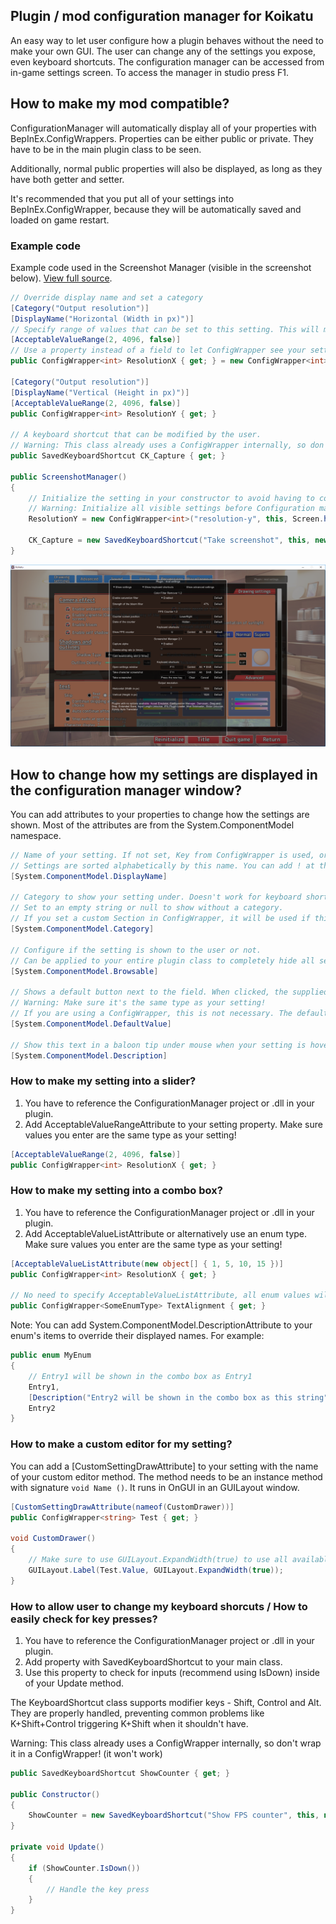 ## Plugin / mod configuration manager for Koikatu
An easy way to let user configure how a plugin behaves without the need to make your own GUI. The user can change any of the settings you expose, even keyboard shortcuts. The configuration manager can be accessed from in-game settings screen. To access the manager in studio press F1.

## How to make my mod compatible?
ConfigurationManager will automatically display all of your properties with BepInEx.ConfigWrappers. Properties can be either public or private. They have to be in the main plugin class to be seen.

Additionally, normal public properties will also be displayed, as long as they have both getter and setter.

It's recommended that you put all of your settings into BepInEx.ConfigWrapper, because they will be automatically saved and loaded on game restart.

### Example code
Example code used in the Screenshot Manager (visible in the screenshot below). [View full source](../Screencap/ScreenshotManager.cs).
```c#
// Override display name and set a category
[Category("Output resolution")]
[DisplayName("Horizontal (Width in px)")]
// Specify range of values that can be set to this setting. This will make the setting display as a slider.
[AcceptableValueRange(2, 4096, false)]
// Use a property instead of a field to let ConfigWrapper see your setting.
public ConfigWrapper<int> ResolutionX { get; } = new ConfigWrapper<int>("resX", "plugin GUID", 1024);

[Category("Output resolution")]
[DisplayName("Vertical (Height in px)")]
[AcceptableValueRange(2, 4096, false)]
public ConfigWrapper<int> ResolutionY { get; }

// A keyboard shortcut that can be modified by the user.
// Warning: This class already uses a ConfigWrapper internally, so don't do ConfigWrapper<SavedKeyboardShortcut>!
public SavedKeyboardShortcut CK_Capture { get; }

public ScreenshotManager()
{
    // Initialize the setting in your constructor to avoid having to copy GUID, and to allow dynamic default values.
    // Warning: Initialize all visible settings before Configuration manager window has a chance to show!
    ResolutionY = new ConfigWrapper<int>("resolution-y", this, Screen.height);
    
    CK_Capture = new SavedKeyboardShortcut("Take screenshot", this, new KeyboardShortcut(KeyCode.F9));
}
```

![Configuration manager](Screenshot.PNG)

## How to change how my settings are displayed in the configuration manager window?
You can add attributes to your properties to change how the settings are shown. Most of the attributes are from the System.ComponentModel namespace.
```c#
// Name of your setting. If not set, Key from ConfigWrapper is used, or if that's not available the property name is used.
// Settings are sorted alphabetically by this name. You can add ! at the start to move your setting to the top of the list.
[System.ComponentModel.DisplayName]

// Category to show your setting under. Doesn't work for keyboard shortcuts.
// Set to an empty string or null to show without a category.
// If you set a custom Section in ConfigWrapper, it will be used if this attribute is missing.
[System.ComponentModel.Category]

// Configure if the setting is shown to the user or not.
// Can be applied to your entire plugin class to completely hide all settings.
[System.ComponentModel.Browsable]

// Shows a default button next to the field. When clicked, the supplied value is set to the setting.
// Warning: Make sure it's the same type as your setting!
// If you are using a ConfigWrapper, this is not necessary. The default value that you supply to ConfigWrapper is used instead.
[System.ComponentModel.DefaultValue]

// Show this text in a baloon tip under mouse when your setting is hovered.
[System.ComponentModel.Description]
```
### How to make my setting into a slider?
1. You have to reference the ConfigurationManager project or .dll in your plugin. 
2. Add AcceptableValueRangeAttribute to your setting property. Make sure values you enter are the same type as your setting!
```c#
[AcceptableValueRange(2, 4096, false)]
public ConfigWrapper<int> ResolutionX { get; }
```

### How to make my setting into a combo box?
1. You have to reference the ConfigurationManager project or .dll in your plugin. 
2. Add AcceptableValueListAttribute or alternatively use an enum type. Make sure values you enter are the same type as your setting!
```c#
[AcceptableValueListAttribute(new object[] { 1, 5, 10, 15 })]
public ConfigWrapper<int> ResolutionX { get; }

// No need to specify AcceptableValueListAttribute, all enum values will be shown automatically.
public ConfigWrapper<SomeEnumType> TextAlignment { get; }
```
Note: You can add System.ComponentModel.DescriptionAttribute to your enum's items to override their displayed names. For example:
```c#
public enum MyEnum
{
    // Entry1 will be shown in the combo box as Entry1
    Entry1,
    [Description("Entry2 will be shown in the combo box as this string")]
    Entry2
}
```

### How to make a custom editor for my setting?
You can add a [CustomSettingDrawAttribute] to your setting with the name of your custom editor method. The method needs to be an instance method with signature `void Name ()`. It runs in OnGUI in an GUILayout window.
```c#
[CustomSettingDrawAttribute(nameof(CustomDrawer))]
public ConfigWrapper<string> Test { get; }

void CustomDrawer()
{
    // Make sure to use GUILayout.ExpandWidth(true) to use all available space
    GUILayout.Label(Test.Value, GUILayout.ExpandWidth(true));
}
```

### How to allow user to change my keyboard shorcuts / How to easily check for key presses?
1. You have to reference the ConfigurationManager project or .dll in your plugin. 
2. Add property with SavedKeyboardShortcut to your main class.
3. Use this property to check for inputs (recommend using IsDown) inside of your Update method.

The KeyboardShortcut class supports modifier keys - Shift, Control and Alt. They are properly handled, preventing common problems like K+Shift+Control triggering K+Shift when it shouldn't have.

Warning: This class already uses a ConfigWrapper internally, so don't wrap it in a ConfigWrapper! (it won't work)

```c#
public SavedKeyboardShortcut ShowCounter { get; }

public Constructor()
{
    ShowCounter = new SavedKeyboardShortcut("Show FPS counter", this, new KeyboardShortcut(KeyCode.U));
}

private void Update()
{
    if (ShowCounter.IsDown())
    {
        // Handle the key press
    }
}
```
